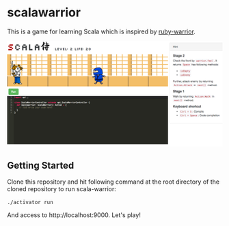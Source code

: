scalawarrior
=============

This is a game for learning Scala which is inspired by [ruby-warrior](https://github.com/ryanb/ruby-warrior).

![scalawarrior](scalawarrior.png)


Getting Started
--------

Clone this repository and hit following command at the root directory of the cloned repository to run scala-warrior:

```
./activator run
```

And access to http://localhost:9000. Let's play!

